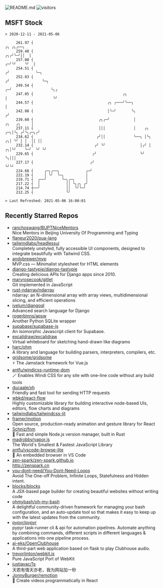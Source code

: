 ![README.md](https://github.com/Gerhut/Gerhut/workflows/README.md/badge.svg)
![visitors](https://visitors.vercel.app/Gerhut/Gerhut?token=8cf69d1f6813d272ef062726b6070c9be4ff72038cfe5a7ded7384a8da65d866)

## MSFT Stock

```
> 2020-12-11 - 2021-05-06

     261.97 ┤                                                                                    ╭╮ ╭╮╭──╮       
     259.48 ┤                                                                                 ╭╮╭╯╰─╯││  │       
     257.00 ┤                                                                               ╭─╯╰╯    ╰╯  │       
     254.51 ┤                                                                              ╭╯            ╰─╮     
     252.03 ┤                                                                             ╭╯               ╰─╮   
     249.54 ┤                                                                           ╭─╯                  ╰╮╭ 
     247.05 ┤                                         ╭╮                                │                     ╰╯ 
     244.57 ┤                                  ╭╮ ╭───╯╰──╮                             │                        
     242.08 ┤                                  │╰─╯       ╰╮                           ╭╯                        
     239.60 ┤                              ╭╮╭─╯           │               ╭╮   ╭╮     │                         
     237.11 ┤                              │││             │    ╭╮      ╭─╮│╰╮ ╭╯╰╮╭─╮╭╯                         
     234.62 ┤                             ╭╯││             ╰──╮ │╰╮   ╭╮│ ╰╯ │ │  ││ ││                          
     232.14 ┤                            ╭╯ ╰╯                │╭╯ │ ╭╮│╰╯    ╰─╯  ╰╯ ╰╯                          
     229.65 ┤                           ╭╯                    ╰╯  ╰╮│││                                          
     227.17 ┤                          ╭╯                          ╰╯╰╯                                          
     224.68 ┤     ╭─╮╭──╮            ╭─╯                                                                         
     222.19 ┤     │ ╰╯  ╰─╮          │                                                                           
     219.71 ┤  ╭──╯       ╰─╮╭─╮     │                                                                           
     217.22 ┤  │            ││ ╰╮╭╮ ╭╯                                                                           
     214.74 ┼──╯            ││  ╰╯╰─╯                                                                            
     212.25 ┤               ╰╯                                                                                   

> Last Refreshed: 2021-05-06 16:00:01
```

## Recently Starred Repos

- [ranchoswang/BUPTNiceMentors](https://github.com/ranchoswang/BUPTNiceMentors)  
  Nice Mentors in Beijing University Of Programming and Typing 
- [flaneur2020/pua-lang](https://github.com/flaneur2020/pua-lang)  
- [tailwindlabs/headlessui](https://github.com/tailwindlabs/headlessui)  
  Completely unstyled, fully accessible UI components, designed to integrate beautifully with Tailwind CSS.
- [andybrewer/mvp](https://github.com/andybrewer/mvp)  
  MVP.css — Minimalist stylesheet for HTML elements
- [django-tastypie/django-tastypie](https://github.com/django-tastypie/django-tastypie)  
  Creating delicious APIs for Django apps since 2010.
- [maryrosecook/gitlet](https://github.com/maryrosecook/gitlet)  
  Git implemented in JavaScript
- [rust-ndarray/ndarray](https://github.com/rust-ndarray/ndarray)  
  ndarray: an N-dimensional array with array views, multidimensional slicing, and efficient operations
- [ivelum/djangoql](https://github.com/ivelum/djangoql)  
  Advanced search language for Django
- [rogerbinns/apsw](https://github.com/rogerbinns/apsw)  
  Another Python SQLite wrapper
- [supabase/supabase-js](https://github.com/supabase/supabase-js)  
  An isomorphic Javascript client for Supabase.
- [excalidraw/excalidraw](https://github.com/excalidraw/excalidraw)  
  Virtual whiteboard for sketching hand-drawn like diagrams
- [harc/ohm](https://github.com/harc/ohm)  
  A library and language for building parsers, interpreters, compilers, etc.
- [gridsome/gridsome](https://github.com/gridsome/gridsome)  
  ⚡️ The Jamstack framework for Vue.js
- [antfu/windicss-runtime-dom](https://github.com/antfu/windicss-runtime-dom)  
  🪄 Enables Windi CSS for any site with one-line code without any build tools 
- [ducaale/xh](https://github.com/ducaale/xh)  
  Friendly and fast tool for sending HTTP requests
- [wbkd/react-flow](https://github.com/wbkd/react-flow)  
  Highly customizable library for building interactive node-based UIs, editors, flow charts and diagrams 
- [tailwindlabs/tailwindcss-jit](https://github.com/tailwindlabs/tailwindcss-jit)  
- [framer/motion](https://github.com/framer/motion)  
  Open source, production-ready animation and gesture library for React
- [Schniz/fnm](https://github.com/Schniz/fnm)  
  🚀 Fast and simple Node.js version manager, built in Rust
- [madrobby/vapor.js](https://github.com/madrobby/vapor.js)  
  The World's Smallest & Fastest JavaScript Library
- [antfu/vscode-browse-lite](https://github.com/antfu/vscode-browse-lite)  
  🚀 An embedded browser in VS Code
- [zen-spark/zen-spark.github.io](https://github.com/zen-spark/zen-spark.github.io)  
  http://zenspark.cn
- [you-dont-need/You-Dont-Need-Loops](https://github.com/you-dont-need/You-Dont-Need-Loops)  
  Avoid The One-off Problem, Infinite Loops, Statefulness and Hidden intent.
- [blocks/blocks](https://github.com/blocks/blocks)  
  A JSX-based page builder for creating beautiful websites without writing code
- [ohmybash/oh-my-bash](https://github.com/ohmybash/oh-my-bash)  
  A delightful community-driven framework for managing your bash configuration, and an auto-update tool so that makes it easy to keep up with the latest updates from the community.
- [pypyr/pypyr](https://github.com/pypyr/pypyr)  
  pypyr task-runner cli & api for automation pipelines. Automate anything by combining commands, different scripts in different languages & applications into one pipeline process.
- [ai-eks/OpenClubhouse](https://github.com/ai-eks/OpenClubhouse)  
  A third-part web application based on flask to play Clubhouse audio.
- [trevorlinton/webkit.js](https://github.com/trevorlinton/webkit.js)  
  Pure JavaScript Port of WebKit
- [justjavac/1s](https://github.com/justjavac/1s)  
  天若有情天亦老，我为网站加一秒
- [JonnyBurger/remotion](https://github.com/JonnyBurger/remotion)  
  🎥      Create videos programmatically in React
